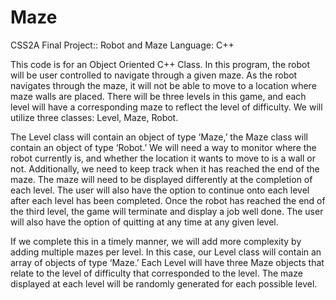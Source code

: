 # Maze
CSS2A Final Project:: Robot and Maze
Language: C++

This code is for an Object Oriented C++ Class. In this program, the robot will be user controlled to navigate through a given maze. As the robot navigates through the maze, it will not be able to move to a location where maze walls are placed. There will be three levels in this game, and each level will have a corresponding maze to reflect the level of difficulty. We will utilize three classes: Level, Maze, Robot. 

The Level class will contain an object of type ‘Maze,’ the Maze class will contain an object of type ‘Robot.’ We will need a way to monitor where the robot currently is, and whether the location it wants to move to is a wall or not. Additionally, we need to keep track when it has reached the end of the maze. The maze will need to be displayed differently at the completion of each level. The user will also have the option to continue onto each level after each level has been completed. Once the robot has reached the end of the third level, the game will terminate and display a job well done. The user will also have the option of quitting at any time at any given level. 

If we complete this in a timely manner, we will add more complexity by adding multiple mazes per level. In this case, our Level class will contain an array of objects of type ‘Maze.’ Each Level will have three Maze objects that relate to the level of difficulty that corresponded to the level. The maze displayed at each level will be randomly generated for each possible level. 


